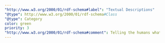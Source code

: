 ```yaml
---
"http://www.w3.org/2000/01/rdf-schema#label": "Textual Descriptions"
"@type": http://www.w3.org/2000/01/rdf-schema#Class
"@type": Category
color: green
priority: 3
"http://www.w3.org/2000/01/rdf-schema#comment": Telling the humans what's going on.
---
```

